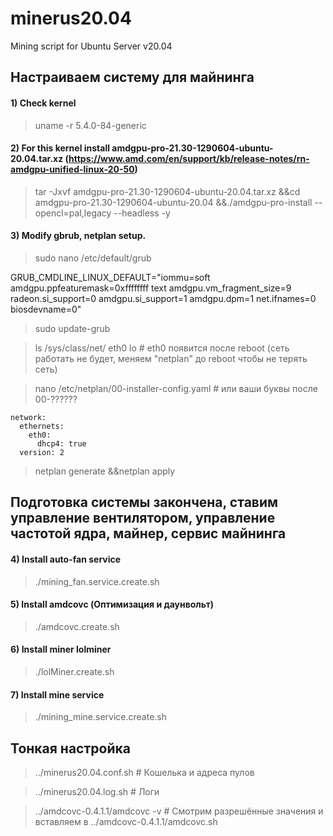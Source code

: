 # minerus20.04
Mining script for Ubuntu Server v20.04
## Настраиваем систему для майнинга
#### 1) Check kernel
 > uname -r
 >5.4.0-84-generic

#### 2) For this kernel install amdgpu-pro-21.30-1290604-ubuntu-20.04.tar.xz (https://www.amd.com/en/support/kb/release-notes/rn-amdgpu-unified-linux-20-50)
 > tar -Jxvf amdgpu-pro-21.30-1290604-ubuntu-20.04.tar.xz &&cd amdgpu-pro-21.30-1290604-ubuntu-20.04 &&./amdgpu-pro-install --opencl=pal,legacy --headless -y 

#### 3) Modify gbrub, netplan setup.
 > sudo nano /etc/default/grub
 
   GRUB_CMDLINE_LINUX_DEFAULT="iommu=soft amdgpu.ppfeaturemask=0xffffffff text amdgpu.vm_fragment_size=9 radeon.si_support=0 amdgpu.si_support=1 amdgpu.dpm=1 net.ifnames=0 biosdevname=0"
 
 > sudo update-grub
 
 > ls /sys/class/net/
 eth0  lo  # eth0 появится после reboot (сеть работать не будет, меняем "netplan" до reboot чтобы не терять сеть)
 
 > nano /etc/netplan/00-installer-config.yaml # или ваши буквы после 00-??????

	network:
	  ethernets:
	    eth0:
	      dhcp4: true
	  version: 2

 > netplan generate &&netplan apply
##  Подготовка системы закончена, ставим управление вентилятором, управление частотой ядра, майнер, сервис майнинга
#### 4) Install auto-fan service
 > ./mining_fan.service.create.sh 
#### 5) Install amdcovc (Оптимизация и даунвольт)
 > ./amdcovc.create.sh 
#### 6) Install miner lolminer
 > ./lolMiner.create.sh
#### 7) Install mine service
 > ./mining_mine.service.create.sh
##  Тонкая настройка
 > ../minerus20.04.conf.sh # Кошелька и адреса пулов

 > ../minerus20.04.log.sh # Логи

 > ../amdcovc-0.4.1.1/amdcovc -v # Смотрим разрешённые значения и вставляем в ../amdcovc-0.4.1.1/amdcovc.sh
 

